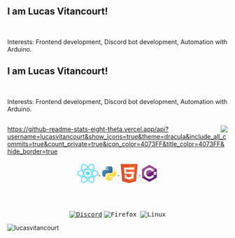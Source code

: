 ## I am Lucas Vitancourt!

<br />

Interests: Frontend development, Discord bot development, Automation with Arduino.

##
<p align="left">
</p>

## I am Lucas Vitancourt!

<br />

Interests: Frontend development, Discord bot development, Automation with Arduino.

##

<a href="https://github.com/lucasvitancourt">
<img src="https://github-readme-stats-eight-theta.vercel.app/api?username=lucasvitancourt&show_icons=true&theme=dracula&include_all_commits=true&count_private=true&icon_color=4073FF&title_color=4073FF&hide_border=true"
align="right"

</div>
https://github-readme-stats-eight-theta.vercel.app/api?username=lucasvitancourt&show_icons=true&theme=dracula&include_all_commits=true&count_private=true&icon_color=4073FF&title_color=4073FF&hide_border=true
<div style="display: inline_block" align="center"><br>

  <img align="center" alt="React.js" height="50" width="50" src="https://github.com/devicons/devicon/blob/master/icons/react/react-original.svg">
  <img align="center" alt="Rupp-Python" height="40" width="40" src="https://raw.githubusercontent.com/devicons/devicon/master/icons/python/python-original.svg">
  <img align="center" alt="HTML5" height="45" width="45" src="https://github.com/devicons/devicon/blob/master/icons/html5/html5-original.svg">
  <img align="center" alt="Csharp" height="40" width="40" src="https://raw.githubusercontent.com/devicons/devicon/master/icons/csharp/csharp-original.svg">
  
</div>
  
##

<br />
<div align="center">


[<kbd>![Discord](https://img.shields.io/badge/Discord-7289DA?style=for-the-badge&logo=discord&logoColor=white)</kbd>](https://discord.com/users/831527846521339945)
<kbd> ![Firefox](https://img.shields.io/badge/Firefox-FF7139?style=for-the-badge&logo=Firefox-Browser&logoColor=white) </kbd>
<kbd> ![Linux](https://img.shields.io/badge/Linux-FCC624?style=for-the-badge&logo=linux&logoColor=black) </kbd>

<div>

<p><img align="left" src="https://github-readme-stats.vercel.app/api/top-langs?username=lucasvitancourt&show_icons=true&theme=dracula&locale=en&layout=compact" alt="lucasvitancourt" /></p>

